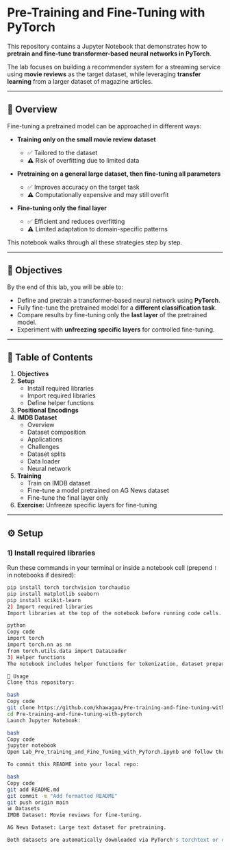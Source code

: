 # Pre-Training and Fine-Tuning with PyTorch

This repository contains a Jupyter Notebook that demonstrates how to **pretrain and fine-tune transformer-based neural networks in PyTorch**.

The lab focuses on building a recommender system for a streaming service using **movie reviews** as the target dataset, while leveraging **transfer learning** from a larger dataset of magazine articles.

---

## 📌 Overview

Fine-tuning a pretrained model can be approached in different ways:

- **Training only on the small movie review dataset**
    - ✅ Tailored to the dataset
    - ⚠️ Risk of overfitting due to limited data

- **Pretraining on a general large dataset, then fine-tuning all parameters**
    - ✅ Improves accuracy on the target task
    - ⚠️ Computationally expensive and may still overfit

- **Fine-tuning only the final layer**
    - ✅ Efficient and reduces overfitting
    - ⚠️ Limited adaptation to domain-specific patterns

This notebook walks through all these strategies step by step.

---

## 🎯 Objectives

By the end of this lab, you will be able to:

- Define and pretrain a transformer-based neural network using **PyTorch**.
- Fully fine-tune the pretrained model for a **different classification task**.
- Compare results by fine-tuning only the **last layer** of the pretrained model.
- Experiment with **unfreezing specific layers** for controlled fine-tuning.

---

## 📂 Table of Contents

1. **Objectives**
2. **Setup**
    - Install required libraries
    - Import required libraries
    - Define helper functions
3. **Positional Encodings**
4. **IMDB Dataset**
    - Overview
    - Dataset composition
    - Applications
    - Challenges
    - Dataset splits
    - Data loader
    - Neural network
5. **Training**
    - Train on IMDB dataset
    - Fine-tune a model pretrained on AG News dataset
    - Fine-tune the final layer only
6. **Exercise:** Unfreeze specific layers for fine-tuning

---

## ⚙️ Setup

### 1) Install required libraries

Run these commands in your terminal or inside a notebook cell (prepend `!` in notebooks if desired):

```bash
pip install torch torchvision torchaudio
pip install matplotlib seaborn
pip install scikit-learn
2) Import required libraries
Import libraries at the top of the notebook before running code cells. Example:

python
Copy code
import torch
import torch.nn as nn
from torch.utils.data import DataLoader
3) Helper functions
The notebook includes helper functions for tokenization, dataset preparation, and training loops. Follow the notebook cells to see how they are defined and used.

🚀 Usage
Clone this repository:

bash
Copy code
git clone https://github.com/khawagaa/Pre-training-and-fine-tuning-with-pytorch.git
cd Pre-training-and-fine-tuning-with-pytorch
Launch Jupyter Notebook:

bash
Copy code
jupyter notebook
Open Lab_Pre_training_and_Fine_Tuning_with_PyTorch.ipynb and follow the steps in order.

To commit this README into your local repo:

bash
Copy code
git add README.md
git commit -m "Add formatted README"
git push origin main
📊 Datasets
IMDB Dataset: Movie reviews for fine-tuning.

AG News Dataset: Large text dataset for pretraining.

Both datasets are automatically downloaded via PyTorch's torchtext or other dataset utilities used in the notebook.
